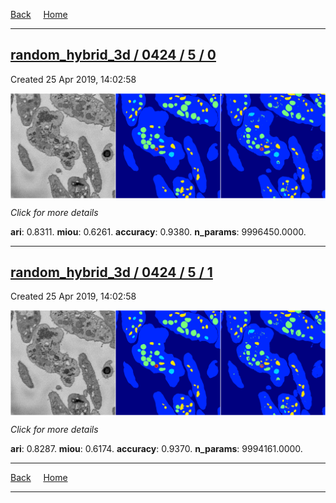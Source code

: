 
[Back](..)&nbsp;&nbsp;&nbsp;&nbsp;&nbsp;[Home](https://leapmanlab.github.io/snapshots)

---

<div class="summary"><a href="0"><h2>random_hybrid_3d / 0424 / 5 / 0</h2></a><p>Created 25 Apr 2019, 14:02:58
</p><a href="0"><img src="0/media/summary.png" align="center"></a><p>
<i>Click for more details</i>
</p></div>

**ari**: 0.8311. **miou**: 0.6261. **accuracy**: 0.9380. **n_params**: 9996450.0000. 

---

<div class="summary"><a href="1"><h2>random_hybrid_3d / 0424 / 5 / 1</h2></a><p>Created 25 Apr 2019, 14:02:58
</p><a href="1"><img src="1/media/summary.png" align="center"></a><p>
<i>Click for more details</i>
</p></div>

**ari**: 0.8287. **miou**: 0.6174. **accuracy**: 0.9370. **n_params**: 9994161.0000. 

---

[Back](..)&nbsp;&nbsp;&nbsp;&nbsp;&nbsp;[Home](https://leapmanlab.github.io/snapshots)

---